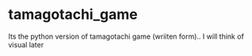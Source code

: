 # tamagotachi_game
Its the python version of tamagotachi game (wriiten form).. I will think of visual later
